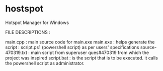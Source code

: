 # hostspot
Hotspot Manager for Windows

FILE DESCRIPTIONS : 

main.cpp : main source code for main.exe
main.exe : helps generate the script : script.ps1 (powershell script) as per users' specifications
source-470319.txt : main script from superuser ques#470319 from which the project was inspired
script.bat : is the script that is to be executed. it calls the powershell script as administrator.

